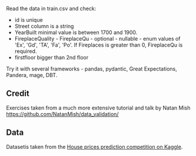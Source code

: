 
Read the data in train.csv and check:

 - id is unique
 - Street column is a string
 - YearBuilt minimal value is between 1700 and 1900.
 - FireplaceQuality - FireplaceQu - optional - nullable - enum values of 'Ex', 'Gd', 'TA', 'Fa', 'Po'. If Fireplaces is greater than 0, FireplaceQu is required.
 - firstfloor bigger than 2nd floor


Try it with several frameworks - pandas, pydantic, Great Expectations, Pandera, mage, DBT.


## Credit

Exercises taken from a much more extensive tutorial and talk by Natan Mish
https://github.com/NatanMish/data_validation/


## Data

Datasetis taken from the [House prices 
prediction competition on Kaggle](https://www.kaggle.com/competitions/home-data-for-ml-course/data). 
